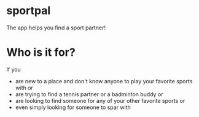 # sportpal
The app helps you find a sport partner!

# Who is it for?
If you
- are new to a place and don't know anyone to play your favorite sports with or
- are trying to find a tennis partner or a badminton buddy or 
- are looking to find someone for any of your other favorite sports or
- even simply looking for someone to spar with



